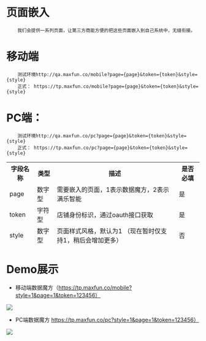 # 页面嵌入
```
	我们会提供一系列页面，让第三方商能方便的把这些页面嵌入到自己系统中，无缝衔接。
```
# 移动端
```
	测试环境http://qa.maxfun.co/mobile?page={page}&token={token}&style={style}
	正式： https://tp.maxfun.co/mobile?page={page}&token={token}&style={style}
```
# PC端：
```
	测试环境http://qa.maxfun.co/pc?page={page}&token={token}&style={style}
	正式： https://tp.maxfun.co/pc?page={page}&token={token}&style={style}
```
<table data-tablesaw-sortable>
    <thead>
        <tr>
            <th data-tablesaw-sortable-col data-tablesaw-sortable-default-col>字段名称</th>
            <th data-tablesaw-sortable-col>类型</th>
            <th data-tablesaw-sortable-col>描述</th>
            <th data-tablesaw-sortable-col>是否必填</th>
        </tr>
		<tr>
            <td>page</td>
            <td>数字型</td>
            <td>需要嵌入的页面，1表示数据魔方，2表示满乐智能</td>
            <td>是</td>
        </tr>
		<tr>
            <td>token</td>
            <td>字符型</td>
            <td>店铺身份标识，通过oauth接口获取</td>
            <td>是</td>
        </tr>
		<tr>
            <td>style</td>
            <td>数字型</td>
            <td>页面样式风格，默认为1 （现在暂时仅支持1，稍后会增加更多）</td>
            <td>否</td>
        </tr>
    </thead>
<table>

# Demo展示

* 移动端数据魔方（https://tp.maxfun.co/mobile?style=1&page=1&token=123456）

<img src="http://7xlef9.com1.z0.glb.clouddn.com/api/mobile.png"></img>
 
* PC端数据魔方 https://tp.maxfun.co/pc?style=1&page=1&token=123456）
 
<img src="http://7xlef9.com1.z0.glb.clouddn.com/api/pc.png"></img>
